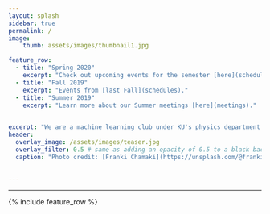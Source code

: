 ```yaml
---
layout: splash
sidebar: true
permalink: /
image:
    thumb: assets/images/thumbnail1.jpg

feature_row:
  - title: "Spring 2020"
    excerpt: "Check out upcoming events for the semester [here](schedules)!"
  - title: "Fall 2019"
    excerpt: "Events from [last Fall](schedules)."
  - title: "Summer 2019"
    excerpt: "Learn more about our Summer meetings [here](meetings)."
  

excerpt: "We are a machine learning club under KU's physics department. We hold weekly meetings during the Fall, Spring and Summer semesters. For more information about what we do, or machine learning in general, click the links above!"
header:
  overlay_image: /assets/images/teaser.jpg
  overlay_filter: 0.5 # same as adding an opacity of 0.5 to a black background
  caption: "Photo credit: [Franki Chamaki](https://unsplash.com/@franki?utm_source=unsplash&utm_medium=referral&utm_content=creditCopyText) on [**Unsplash**](https://unsplash.com)"


---
```



---
{% include feature_row %}